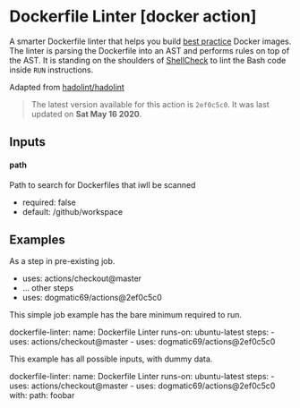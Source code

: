 <!-- NOTICE: Auto generated file! -->
# Dockerfile Linter [docker action]

A smarter Dockerfile linter that helps you build [best practice][] Docker
images. The linter is parsing the Dockerfile into an AST and performs rules
on top of the AST. It is standing on the shoulders of [ShellCheck][] to lint
the Bash code inside `RUN` instructions.

Adapted from [hadolint/hadolint](https://github.com/hadolint/hadolint)

[best practice]: https://dockr.ly/3cMOnq4
[ShellCheck]: https://github.com/koalaman/shellcheck


> The latest version available for this action is `2ef0c5c0`. It was last
updated on **Sat May 16 2020**.

## Inputs

#### path

Path to search for Dockerfiles that iwll be scanned

- required: false
- default: /github/workspace


## Examples

As a step in pre-existing job.

  - uses: actions/checkout@master
  - ... other steps
  - uses: dogmatic69/actions@2ef0c5c0


This simple job example has the bare minimum required to run.

  dockerfile-linter:
    name: Dockerfile Linter
    runs-on: ubuntu-latest
    steps:
      - uses: actions/checkout@master
      - uses: dogmatic69/actions@2ef0c5c0

This example has all possible inputs, with dummy data.

  dockerfile-linter:
    name: Dockerfile Linter
      runs-on: ubuntu-latest
      steps:
        - uses: actions/checkout@master
        - uses: dogmatic69/actions@2ef0c5c0
        with:
          path: foobar
